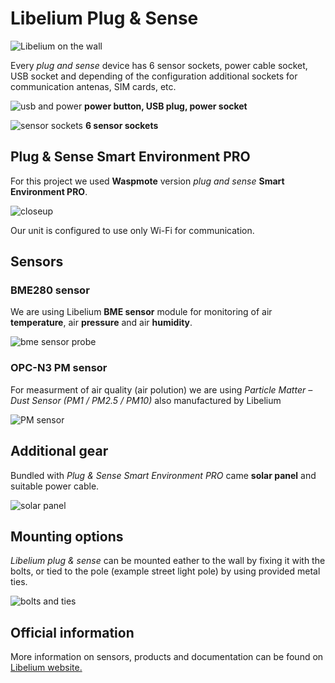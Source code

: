 # Libelium Plug & Sense

![Libelium on the wall](on_the_wall.jpg)

Every _plug and sense_ device has 6 sensor sockets, power cable socket, USB socket and depending of the configuration additional sockets for communication antenas, SIM cards, etc.

![usb and power](usb_power.jpg)
**power button, USB plug, power socket**

![sensor sockets](sensor_sockets.jpg)
**6 sensor sockets**

## Plug & Sense Smart Environment PRO

For this project we used **Waspmote** version _plug and sense_ **Smart Environment PRO**.

![closeup](libelium_closeup.jpg)

Our unit is configured to use only Wi-Fi for communication.

## Sensors

### BME280 sensor
We are using Libelium **BME sensor** module for monitoring of air **temperature**, air **pressure** and air **humidity**.

![bme sensor probe](bme_sensor_probe.jpg)

### OPC-N3 PM sensor
For measurment of air quality (air polution) we are using *Particle Matter – Dust Sensor (PM1 / PM2.5 / PM10)* also manufactured by Libelium

![PM sensor](pm_sensor.jpg)

## Additional gear

Bundled with _Plug & Sense Smart Environment PRO_ came **solar panel** and suitable power cable.

![solar panel](libelium_solar.jpg)

## Mounting options

_Libelium plug & sense_ can be mounted eather to the wall by fixing it with the bolts, or tied to the pole (example street light pole) by using provided metal ties.

![bolts and ties](bolts_ties.jpg)

## Official information

More information on sensors, products and documentation can be found on [Libelium website.](http://www.libelium.com/products/plug-sense/)

